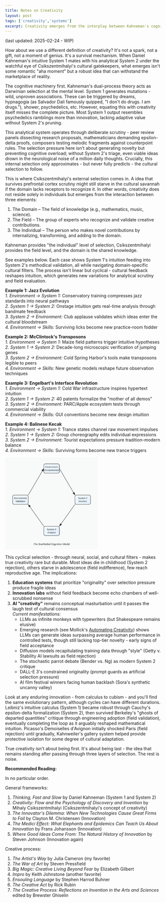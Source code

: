 ```yaml
---
title: Notes on Creativity
layout: post
tags: ['creativity','systems']
excerpt: Creativity emerges from the interplay between Kahneman's cognitive systems and Csikszentmihalyi's cultural selection.
---
```

(last updated: 2025-02-24 - WIP)

How about we use a different definition of creativity? It's not a spark, not a gift, not a moment of genius. It's a survival mechanism. When Daniel Kahneman's intuitive System 1 mates with his analytical System 2 under the watchful eye of Csikszentmihalyi's cultural gatekeepers, what emerges isn't some romantic "aha moment" but a robust idea that can withstand the marketplace of reality.

The cognitive machinery first. Kahneman's dual-process theory acts as Darwinian selection at the mental level. System 1 generates mutations - wild, unproven associations. These can be triggered by dreams, hypnagogia (as Salvador Dali famously quipped, "I don't do drugs. I am drugs."), shower, psychedelics, etc. However, equating this with creativity itself misses the complete picture. Most System 1 output resembles psychedelics ramblings more than innovation, lacking adaptive value without System 2's pruning. 

This analytical system operates through deliberate scrutiny - peer review panels dissecting research proposals, mathematicians demanding epsilon-delta proofs, composers testing melodic fragments against counterpoint rules. The selection pressure here isn't about generating novelty but preventing cognitive overload; without System 2's triage, even viable ideas drown in the neurological noise of a million daily thoughts. Crucially, this internal selection only approximates - but never fully predicts - the cultural selection to follow.

This is where Csikszentmihalyi's external selection comes in. A idea that survives prefrontal cortex scrutiny might still starve in the cultural savannah if the domain lacks receptors to recognize it. In other words, creativity does not reside solely in individuals but emerges from the interaction between three elements:
1.	The Domain – The field of knowledge (e.g., mathematics, music, science).
2.	The Field – The group of experts who recognize and validate creative contributions.
3.	The Individual – The person who makes novel contributions by internalizing, transforming, and adding to the domain.

Kahneman provides "the individual" level of selection, Csikszentmihalyi provides the field level, and the domain is the shared knowledge.

See examples below. Each case shows System 1's intuition feeding into System 2's methodical validation, all while navigating domain-specific cultural filters. The process isn't linear but cyclical - cultural feedback reshapes intuition, which generates new variations for analytical scrutiny and field evaluation.

**Example 1: Jazz Evolution**  
*1. Environment → System 1:* Conservatory training compresses jazz standards into neural pathways  
*2. System 1 → System 2:* Onstage intuition gets real-time analysis through bandmate feedback  
*3. System 2 → Environment:* Club applause validates which ideas enter the cultural bloodstream  
*4. Environment → Skills:* Surviving licks become new practice-room fodder  

**Example 2: McClintock's Transposons**  
*1. Environment → System 1:* Maize field patterns trigger intuitive hypotheses  
*2. System 1 → System 2:* Decade-long microscopic verification of jumping genes  
*3. System 2 → Environment:* Cold Spring Harbor's tools make transposons legible to peers  
*4. Environment → Skills:* New genetic models reshape future observation techniques  

**Example 3: Engelbart's Interface Revolution**  
*1. Environment → System 1:* Cold War infrastructure inspires hypertext intuition  
*2. System 1 → System 2:* 40 patents formalize the "mother of all demos"  
*3. System 2 → Environment:* PARC/Apple ecosystem tests through commercial viability  
*4. Environment → Skills:* GUI conventions become new design intuition  

**Example 4: Balinese Kecak**  
*1. Environment → System 1:* Trance states channel raw movement impulses  
*2. System 1 → System 2:* Group choreography edits individual expressions  
*3. System 2 → Environment:* Tourist expectations pressure tradition-modern balance  
*4. Environment → Skills:* Surviving forms become new trance triggers  

<img src="/assets/images/creativity_scaffold.png" alt="Creativity Cycle" width="300" style="margin: 0 auto;">

This cyclical selection - through neural, social, and cultural filters - makes true creativity rare but durable. Most ideas die in childhood (System 2 rejection), others starve in adolescence (field indifference), few reach reproductive age. The implications:

1. **Education systems** that prioritize "originality" over selection pressure produce fragile ideas
2. **Innovation labs** without field feedback become echo chambers of well-scrubbed nonsense
3. **AI "creativity"** remains conceptual masturbation until it passes the laugh test of cultural consensus  
   *Current manifestations:*  
   - LLMs as infinite monkeys with typewriters (but Shakespeare remains elusive)  
   - Emerging research (see Mollick's [Automating Creativity](https://www.oneusefulthing.org/p/automating-creativity)) shows LLMs can generate ideas surpassing average human performance in controlled tests, though still lacking top-tier novelty - early signs of field acceptance
   - Diffusion models recapitulating training data through "style" (Getty v. Stability AI lawsuits as field rejection)  
   - The stochastic parrot debate (Bender vs. Ng) as modern System 2 critique  
   - DALL-E 3's constrained originality (prompt guards as artificial selection pressure)  
   - AI film festival winners facing human backlash (Sora's synthetic uncanny valley)

Look at any enduring innovation - from calculus to cubism - and you'll find the same evolutionary pattern, although cycles can have different durations. Leibniz's intuitive calculus (System 1) became robust through Cauchy's epsilon-delta formalization (System 2), then survived Berkeley's "ghosts of departed quantities" critique through engineering adoption (field validation), eventually completing the loop as it arguably reshaped mathematical intuition. Picasso's Demoiselles d'Avignon initially shocked Paris (field rejection) until gradually, Kahnweiler's gallery system helped provide protective isolation for some degree of cultural adaptation.

True creativity isn't about being first. It's about being last - the idea that remains standing after passing through three layers of selection. The rest is noise.

**Recommended Reading:**

In no particular order. 

General frameworks:

1. *Thinking, Fast and Slow* by Daniel Kahneman (System 1 and System 2)
2. *Creativity: Flow and the Psychology of Discovery and Invention* by Mihaly Csikszentmihalyi (Csikszentmihalyi's concept of creativity)
3. *The Innovator's Dilemma: When New Technologies Cause Great Firms to Fail* by Clayton M. Christensen (Innovation)
4. *The Medici Effect: What Elephants and Epidemics Can Teach Us About Innovation* by Frans Johansson (Innovation)
5. *Where Good Ideas Come From: The Natural History of Innovation* by Steven Johnson (Innovation again)

Creative process:

1. *The Artist's Way* by Julia Cameron (my favorite)
2. *The War of Art* by Steven Pressfield
3. *Big Magic: Creative Living Beyond Fear* by Elizabeth Gilbert
4. *Impro* by Keith Johnstone (another favorite)
5. *Ensouling Language* by Stephen Harrod Buhner
6. *The Creative Act* by Rick Rubin
7. *The Creative Process: Reflections on Invention in the Arts and Sciences* edited by Brewster Ghiselin 

